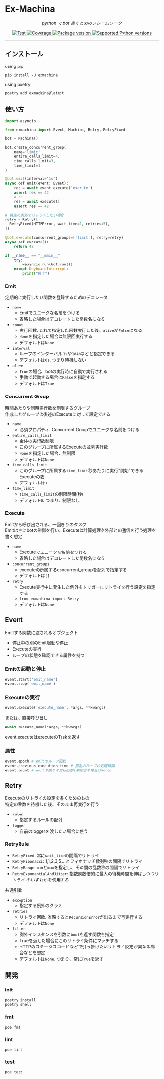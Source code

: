 # Ex-Machina

<p align="center">
  <em>python で bot 書くためのフレームワーク</em>
</p>
<p align="center">
<a href="https://github.com/agarichan/exmachina/actions/workflows/test.yaml" target="_blank">
  <img src="https://github.com/agarichan/exmachina/actions/workflows/test.yaml/badge.svg?branch=main" alt="Test">
</a>
<a href="https://codecov.io/gh/agarichan/exmachina" target="_blank">
  <img src="https://img.shields.io/codecov/c/github/agarichan/exmachina?color=%2334D058" alt="Coverage">
</a>
<a href="https://pypi.org/project/exmachina" target="_blank">
  <img src="https://img.shields.io/pypi/v/exmachina?color=%2334D058&label=pypi%20package" alt="Package version">
</a>
<a href="https://pypi.org/project/exmachina" target="_blank">
  <img src="https://img.shields.io/pypi/pyversions/exmachina.svg?color=%2334D058" alt="Supported Python versions">
</a>
</p>

---

## インストール

using pip

```
pip install -U exmachina
```

using poetry

```
poetry add exmachina@latest
```

## 使い方


```python
import asyncio

from exmachina import Event, Machina, Retry, RetryFixed

bot = Machina()

bot.create_concurrent_group(
    name='limit',
    entire_calls_limit=4,
    time_calls_limit=3,
    time_limit=1,
)

@bot.emit(interval='1s')
async def emit(event: Event):
    res = await event.execute('execute')
    assert res == 42
    # or
    res = await execute()
    assert res == 42

# 特定の例外でリトライしたい場合
retry = Retry([
  RetryFixed(HTTPError, wait_time=1, retries=5),
])

@bot.execute(concurrent_groups=['limit'], retry=retry)
async def execute():
    return 42

if __name__ == "__main__":
    try:
        wasyncio.run(bot.run())
    except KeyboardInterrupt:
        print("終了")
```

### Emit

定期的に実行したい関数を登録するためのデコレータ

- `name`
  - Emitでユニークな名前をつける
  - 省略した場合はデコレートした関数名になる
- `count`
  - 実行回数. これで指定した回数実行した後、`alive`が`False`になる
  - `None`を指定した場合は無限回実行する
  - デフォルトは`None`
- `interval`
  - ループのインターバル `1s`や`1d4h`などと指定できる
  - デフォルトは`0s`. つまり待機しない
- `alive`
  - `True`の場合、botの実行時に自動で実行される
  - 手動で起動する場合は`False`を指定する
  - デフォルトは`True`

### Concurrent Group

時間あたりや同時実行数を制限するグループ  
作成したグループは後述のExecuteに対して設定できる

- `name`
  - 必須プロパティ. Concurrent Groupでユニークな名前をつける
- `entire_calls_limit`
  - 全体の実行数制限
  - このグループに所属するExecuteの並列実行数
  - `None`を指定した場合、無制限
  - デフォルトは`None`
- `time_calls_limit`
  - このグループに所属する`time_limit`秒あたりに実行"開始"できるExecuteの数
  - デフォルトは`1`
- `time_limit`
  - `time_calls_limit`の制限時間(秒)
  - デフォルト`0`. つまり、制限なし

### Execute

Emitから呼び出される、一回きりのタスク  
Emitは主にbotの制御を行い、Executeは計算処理や外部との通信を行う処理を書く想定

- `name`
  - Executeでユニークな名前をつける
  - 省略した場合はデコレートした関数名になる
- `concurrent_groups`
  - executeの所属するconcurrent_groupを配列で指定する
  - デフォルトは`[]`
- `retry`
  - Execute実行中に発生した例外をトリガーにリトライを行う設定を指定する
  - `from exmachina import Retry`
  - デフォルトは`None`

## Event

Emitする関数に渡されるオブジェクト

- 停止中の別のEmit起動や停止
- Executeの実行
- ループの状態を確認できる属性を持つ

### Emitの起動と停止

```python
event.start('emit_name')
event.stop('emit_name')
```

### Executeの実行

```python
event.execute('execute_name', *args, **kwargs)
```

または、直接呼び出し

```python
await execute_name(*args, **kwargs)
````

event.executeはexecuteのTaskを返す

### 属性

```python
event.epoch # emitのループ回数
event.previous_execution_time # 直前のループの処理時間
event.count # emitの残りの実行回数(未指定の場合はNone)
```

## Retry

Executeのリトライの設定を書くためのもの  
特定の秒数を待機した後、そのまま再実行を行う

- `rules`
  - 指定するルールの配列
- `logger`
  - 自前のloggerを渡したい場合に使う

### RetryRule

- `RetryFixed`: 常に`wait_time`の間隔でリトライ
- `RetryFibonacci`: 1,1,2,3,5,...とフィボナッチ数列秒の間隔でリトライ
- `RetryRange`: `min`と`max`を指定し、その間の乱数秒の間隔でリトライ
- `RetryExponentialAndJitter`: 指数関数倍的に最大の待機時間を伸ばしつつリトライ
のいずれかを使用する

共通引数
- `exception`
  - 指定する例外のクラス
- `retries`
  - リトライ回数. 省略すると`RecursionError`が出るまで再実行する
  - デフォルトは`None`
- `filter`
  - 例外インスタンスを引数に`bool`を返す関数を指定
  - Trueを返した場合にこのリトライ条件にマッチする
  - HTTPのステータスコードなどで引っ掛けたいリトライ設定が異なる場合などを想定
  - デフォルトは`None`. つまり、常に`True`を返す
## 開発

### init

```bash
poetry install
poetry shell
```

### fmt

```
poe fmt
```

### lint

```
poe lint
```

### test

```
poe test
```
